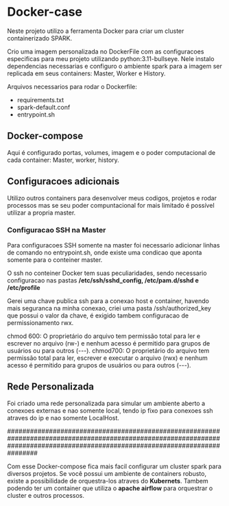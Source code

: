 # Docker-case
Neste projeto utilizo a ferramenta Docker para criar um cluster containerizado SPARK.

Crio uma imagem personalizada no DockerFile com as configuracoes especificas para meu projeto utilizando python:3.11-bullseye. Nele instalo dependencias necessarias e configuro o ambiente spark para a imagem ser replicada em seus containers: Master, Worker e History. 

Arquivos necessarios para rodar o Dockerfile:
 - requirements.txt
 - spark-default.conf 
 - entrypoint.sh  

## Docker-compose

Aqui é configurado portas, volumes, imagem e o poder computacional de cada container: Master, worker, history. 

## Configuracoes adicionais

Utilizo outros containers para desenvolver meus codigos, projetos e rodar processos mas se seu poder compuntacional for mais limitado é possível utilizar a propria master. 

### Configuracao SSH na Master

Para configuracoes SSH somente na master foi necessario adicionar linhas de comando no entrypoint.sh, onde existe uma condicao que aponta somente para o conteiner master. 

O ssh no conteiner Docker tem suas peculiaridades, sendo necessario configuracao nas pastas **/etc/ssh/sshd_config, /etc/pam.d/sshd e /etc/profile**

Gerei uma chave publica ssh para a conexao host e container, havendo mais seguranca na minha conexao, criei uma pasta /ssh/authorized_key que possui o valor da chave, é exigido tambem configuracao de permissionamento rwx.

chmod 600: O proprietário do arquivo tem permissão total para ler e escrever no arquivo (rw-) e nenhum acesso é permitido para grupos de usuários ou para outros (---).
chmod700: O proprietário do arquivo tem permissão total para ler, escrever e executar o arquivo (rwx) e nenhum acesso é permitido para grupos de usuários ou para outros (---).

## Rede Personalizada 

Foi criado uma rede personalizada para simular um ambiente aberto a conexoes externas e nao somente local, tendo ip fixo para conexoes ssh atraves do ip e nao somente LocalHost. 

################################################################################################################################################################################

Com esse Docker-compose fica mais facil configurar um cluster spark para diversos projetos. Se você possui um ambiente de containers robusto, existe a possibilidade de orquestra-los atraves do **Kubernets**. Tambem podendo ter um container que utiliza o **apache airflow** para orquestrar o cluster e outros processos. 
























